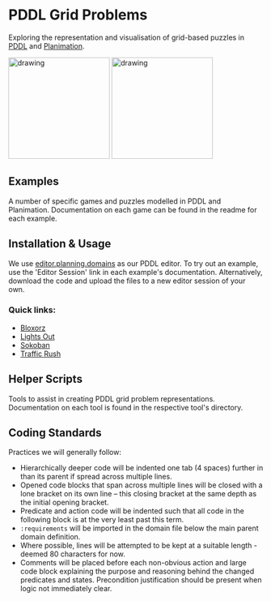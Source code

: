 # PDDL Grid Problems

Exploring the representation and visualisation of grid-based puzzles in [PDDL](https://en.wikipedia.org/wiki/Planning_Domain_Definition_Language) and [Planimation](https://planimation.planning.domains/).

<img src="https://prideout.net/blog/group_theory/Bloxorz.gif" alt="drawing" height="200"/>
<img src="https://upload.wikimedia.org/wikipedia/commons/4/4b/Sokoban_ani.gif" alt="drawing" height="200"/>

## Examples

A number of specific games and puzzles modelled in PDDL and Planimation. Documentation on each game can be found in the readme for each example.

## Installation & Usage

We use [editor.planning.domains](http://editor.planning.domains/) as our PDDL editor. To try out an example, use the 'Editor Session' link in each example's documentation. Alternatively, download the code and upload the files to a new editor session of your own.

### Quick links:

- [Bloxorz](examples/bloxorz)
- [Lights Out](examples/lights-out)
- [Sokoban](examples/sokoban)
- [Traffic Rush](examples/traffic-rush)

## Helper Scripts

Tools to assist in creating PDDL grid problem representations. Documentation on each tool is found in the respective tool's directory.

## Coding Standards

Practices we will generally follow:

- Hierarchically deeper code will be indented one tab (4 spaces) further in than its parent if spread across multiple lines.
- Opened code blocks that span across multiple lines will be closed with a lone bracket on its own line – this closing bracket at the same depth as the initial opening bracket.
- Predicate and action code will be indented such that all code in the following block is at the very least past this term.
- `:requirements` will be imported in the domain file below the main parent domain definition.
- Where possible, lines will be attempted to be kept at a suitable length - deemed 80 characters for now.
- Comments will be placed before each non-obvious action and large code block explaining the purpose and reasoning behind the changed predicates and states. Precondition justification should be present when logic not immediately clear.